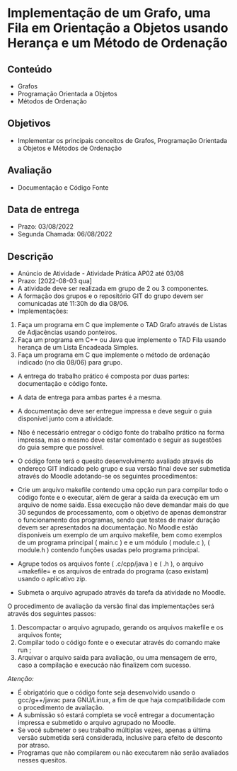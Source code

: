 # Implementação de um Grafo, uma Fila em Orientação a Objetos usando Herança e um Método de Ordenação

## Conteúdo
- Grafos
- Programação Orientada a Objetos
- Métodos de Ordenação

## Objetivos
- Implementar os principais conceitos de Grafos, Programação Orientada a Objetos e Métodos de Ordenação

## Avaliação
- Documentação e Código Fonte

## Data de entrega
- Prazo: 03/08/2022
- Segunda Chamada: 06/08/2022

## Descrição
- Anúncio de Atividade - Atividade Prática AP02 até 03/08
- Prazo: [2022-08-03 qua]
- A atividade deve ser realizada em grupo de 2 ou 3 componentes.
- A formação dos grupos e o repositório GIT do grupo devem ser comunicadas até 11:30h do dia 08/06.
- Implementações:
1) Faça um programa em C que implemente o TAD Grafo através de Listas de Adjacências usando ponteiros.
2) Faça um programa em C++ ou Java que implemente o TAD Fila usando herança de um Lista Encadeada Simples.
3) Faça um programa em C que implemente o método de ordenação indicado (no dia 08/06) para grupo.
- A entrega do trabalho prático é composta por duas partes: documentação e código fonte.
- A data de entrega para ambas partes é a mesma.
- A documentação deve ser entregue impressa e deve seguir o guia disponível junto com a atividade.
- Não é necessário entregar o código fonte do trabalho prático na forma impressa, mas o mesmo deve estar comentado e seguir as sugestões do guia sempre que possível.
- O código fonte terá o quesito desenvolvimento avaliado através do endereço GIT indicado pelo grupo e sua versão final deve ser submetida através do Moodle adotando-se os seguintes procedimentos:

- Crie um arquivo makefile contendo uma opção run para compilar todo o código fonte e o executar, além de gerar a saída da execução em um arquivo de nome saida. Essa execução não deve demandar mais do que 30 segundos de processamento, com o objetivo de apenas demonstrar o funcionamento dos programas, sendo que testes de maior duração devem ser apresentados na documentação. No Moodle estão disponíveis um exemplo de um arquivo makefile, bem como exemplos de um programa principal ( main.c ) e e um módulo ( module.c ), ( module.h ) contendo funções usadas pelo programa principal.
- Agrupe todos os arquivos fonte ( .c/cpp/java ) e ( .h ), o arquivo =makefile= e os arquivos de entrada do programa (caso existam) usando o aplicativo zip.
- Submeta o arquivo agrupado através da tarefa da atividade no Moodle.

O procedimento de avaliação da versão final das implementações será através dos seguintes passos:

1. Descompactar o arquivo agrupado, gerando os arquivos makefile e os arquivos fonte;
2. Compilar todo o código fonte e o executar através do comando make run ;
3. Arquivar o arquivo saida para avaliação, ou uma mensagem de erro, caso a compilação e execucão não finalizem com sucesso.

*Atenção:*

- É obrigatório que o código fonte seja desenvolvido usando o gcc/g++/javac para GNU/Linux, a fim de que haja compatibilidade com o procedimento de avaliação.
- A submissão só estará completa se você entregar a documentação impressa e submetido o arquivo agrupado no Moodle.
- Se você submeter o seu trabalho múltiplas vezes, apenas a última versão submetida será considerada, inclusive para efeito de desconto por atraso.
- Programas que não compilarem ou não executarem não serão avaliados nesses quesitos.
